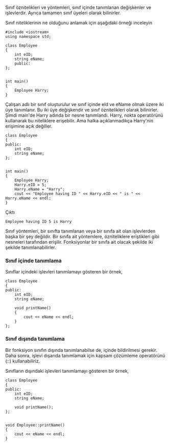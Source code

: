 Sınıf öznitelikleri ve yöntemleri, sınıf içinde tanımlanan değişkenler ve işlevlerdir. Ayrıca tamamen sınıf üyeleri olarak bilinirler.

Sınıf niteliklerinin ne olduğunu anlamak için aşağıdaki örneği inceleyin
```
#include <iostream>
using namespace std;

class Employee
{
    int eID;
    string eName;
    public:
};


int main()
{
    Employee Harry;
}
 ```

Çalışan adlı bir sınıf oluşturulur ve sınıf içinde eId ve eName olmak üzere iki üye tanımlanır. Bu iki üye değişkendir ve sınıf öznitelikleri olarak bilinirler. Şimdi main'de Harry adında bir nesne tanımlandı. Harry, nokta operatörünü kullanarak bu niteliklere erişebilir. Ama halka açıklanmadıkça Harry'nin erişimine açık değiller.

 
```
class Employee
{
public:
    int eID;
    string eName;
};


int main()
{
    Employee Harry;
    Harry.eID = 5;
    Harry.eName = "Harry";
    cout << "Employee having ID " << Harry.eID << " is " << Harry.eName << endl;
}
```
Çıktı
```
Employee having ID 5 is Harry
 ```

Sınıf yöntemleri, bir sınıfta tanımlanan veya bir sınıfa ait olan işlevlerden başka bir şey değildir. Bir sınıfa ait yöntemlere, özniteliklere eriştikleri gibi nesneleri tarafından erişilir. Fonksiyonlar bir sınıfa ait olacak şekilde iki şekilde tanımlanabilirler.

### Sınıf içinde tanımlama
Sınıflar içindeki işlevleri tanımlamayı gösteren bir örnek,
```
class Employee
{
public:
    int eID;
    string eName;

    void printName()
    {
        cout << eName << endl;
    }
};
```
 

### Sınıf dışında tanımlama
Bir fonksiyon sınıfın dışında tanımlanabilse de, içinde bildirilmesi gerekir. Daha sonra, işlevi dışarıda tanımlamak için kapsam çözümleme operatörünü (::) kullanabiliriz.

Sınıfların dışındaki işlevleri tanımlamayı gösteren bir örnek,
```
class Employee
{
public:
    int eID;
    string eName;

    void printName();
};


void Employee::printName()
{
    cout << eName << endl;
}
```

